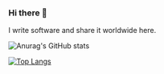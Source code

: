 ### Hi there 👋

I write software and share it worldwide here.

![Anurag's GitHub stats](https://github-readme-stats.vercel.app/api?username=LeKovr&show_icons=true&theme=transparent)

[![Top Langs](https://github-readme-stats.vercel.app/api/top-langs/?username=LeKovr&show_icons=true&theme=transparent)](https://github.com/anuraghazra/github-readme-stats)

